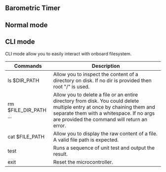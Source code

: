 ## Barometric Timer

## Normal mode

## CLI mode

CLI mode allow you to easily interact with onboard filesystem.

Commands|Description
--|--
ls $DIR_PATH|Allow you to inspect the content of a directory on disk. If no dir is provided then root "/" is used.
rm $FILE_DIR_PATH ...|Allow you to delete a file or an entire directory from disk. You could delete multiple entry at once by chaining them and separate them with a whitespace. If no args are provided the command will return an error.
cat $FILE_PATH|Allow you to display the raw content of a file. A valid file path is expected.
test|Runs a sequence of unit test and output the result.
exit|Reset the microcontroller.

